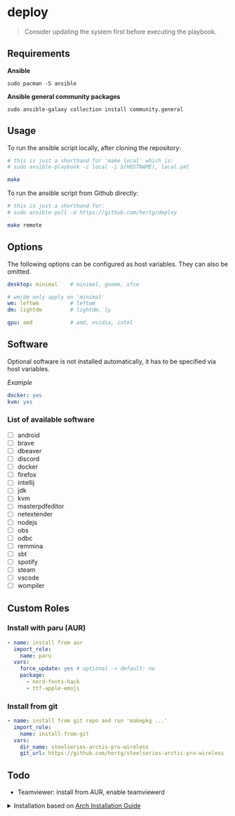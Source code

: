 # deploy
> Consider updating the system first before executing the playbook.

## Requirements
**Ansible**
```shell
sudo pacman -S ansible
```

**Ansible general community packages**
```shell
sudo ansible-galaxy collection install community.general
```

## Usage

To run the ansible script locally, after cloning the repository:
```sh
# this is just a shorthand for 'make local' which is:
# sudo ansible-playbook -c local -i $(HOSTNAME), local.yml

make
```

To run the ansible script from Github directly:
```sh
# this is just a shorthand for:
# sudo ansible-pull -U https://github.com/hertg/deploy

make remote
```

## Options
The following options can be configured as host variables. They can also be omitted.

```yaml
desktop: minimal    # minimal, gnome, xfce

# wm/dm only apply on 'minimal'
wm: leftwm          # leftwm
dm: lightdm         # lightdm, ly

gpu: amd            # amd, nvidia, intel
```

## Software
Optional software is not installed automatically, it has to be specified via host variables. 

*Example*
```yaml
docker: yes
kvm: yes
```

### List of available software
- [ ] android
- [ ] brave
- [ ] dbeaver
- [ ] discord
- [ ] docker
- [ ] firefox
- [ ] intellij
- [ ] jdk
- [ ] kvm
- [ ] masterpdfeditor
- [ ] netextender
- [ ] nodejs
- [ ] obs
- [ ] odbc
- [ ] remmina
- [ ] sbt
- [ ] spotify
- [ ] steam
- [ ] vscode
- [ ] wompiler

## Custom Roles
### Install with paru (AUR)
```yml
- name: install from aur
  import_role:
    name: paru
  vars:
    force_update: yes # optional -> default: no
    package:
      - nerd-fonts-hack
      - ttf-apple-emoji
```

### Install from git
```yml
- name: install from git repo and run 'makepkg ...'
  import_role:
    name: install-from-git
  vars:
    dir_name: steelseries-arctis-pro-wireless
    git_url: https://github.com/hertg/steelseries-arctis-pro-wireless
```

## Todo
- Teamviewer: install from AUR, enable teamviewerd

<details>
<summary>Installation based on <a href="https://wiki.archlinux.org/title/installation_guide#Installation">Arch Installation Guide</a></summary>
 
```sh
loadkeys de_CH-latin1 # load swiss keymap
iwctl # connect to wifi: https://wiki.archlinux.org/title/Iwd#iwctl
timedatectl set-ntp true
fdisk -l # list disks
fdisk /dev/<disk> # create partition-table and partitions (1G EFI | 1G Boot | *G LVM)

mkfs.fat -F 32 <efi>
mkfs.ext4 <boot>
cryptsetup -c aes-xts-plain64 -h sha512 -s 512 --use-random luksFormat /dev/{lvm}
cryptsetup luksOpen /dev/{lvm} crypt
pvcreate /dev/mapper/crypt
vgcreate vg0 /dev/mapper/crypt
lvcreate -n swap -L +<size> vg0
lvcreate -n root -L +<size> vg0
lvcreate -n home -L +<size> vg0

mkswap /dev/mapper/vg0-swap
mkfs.ext4 /dev/mapper/vg0-root
mkfs.ext4 /dev/mapper/vg0-home

mount /dev/mapper/vg0-root /mnt
swapon /dev/mapper/vg0-swap
mkdir /mnt/home
mount /dev/mapper/vg0-home /mnt/home
mkdir /mnt/boot
mount /dev/{boot} /mnt/boot
mkdir /mnt/boot/efi
mount /dev/{efi} /mnt/boot/efi

pacman -Sy

pacstrap /mnt base base-devel grub efibootmgr linux linux-headers linux-firmware vim lvm2 git ansible iwd networkmanager
genfstab -U /mnt >> /mnt/etc/fstab

# Enter the new system
arch-chroot /mnt /bin/bash

# Configure System Clock
timedatectl set-ntp true
ln -s /usr/share/zoneinfo/UTC /etc/localtime
hwclock --systohc --utc

# Assign Hostname
echo <hostname> > /etc/hostname

# Generate locales
vim /etc/locale.gen # uncomment desired line
vim /etc/locale.conf # set LANG=en_US.UTF-8
locale-gen

# Set root password
passwd

# Create your user
useradd -m -G wheel -s /bin/bash <user>
passwd <user>

# Configure mkinitcpio
vim /etc/mkinitcpio.conf # HOOKS=(base udev autodetect modconf block keymap encrypt lvm2 filesystems keyboard fsck)

# Generate initramdisk
mkinitcpio -p linux

# Install GRUB
grub-install --target=x86_64-efi --efi-directory=/boot/efi --bootloader-id=GRUB
# alternatively: 
# grub-install --target=i386-pc /dev/<disk>

# Configure GRUB
vim /etc/default/grub # GRUB_CMDLINE_LINUX="cryptdevice=/dev/{lvm}:crypt"

# Generate Grub Configuration
grub-mkconfig -o /boot/grub/grub.cfg

# Exit new system
exit

# Unmount all partitions
umount -R /mnt
swapoff -a

# Reboot
reboot
```

```sh
systemctl enable --now NetworkManager
nmtui
pacman -S inetutils # provides 'hostname' command
```
</details>
